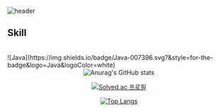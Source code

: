 ![header](https://capsule-render.vercel.app/api?type=rect&color=auto&height=150&section=header&text=Welcome!!&fontSize=50)
<br>

## Skill
<br>
![Java](https://img.shields.io/badge/Java-007396.svg?&style=for-the-badge&logo=Java&logoColor=white)
<div align="center"
  
  ![Anurag's GitHub stats](https://github-readme-stats.vercel.app/api?username=asdf4503&show_icons=true&theme=radical)
  <br>
  
  [![Solved.ac
  프로필](http://mazassumnida.wtf/api/v2/generate_badge?boj=asdf4503)](https://solved.ac/asdf4503)
  
  [![Top Langs](https://github-readme-stats.vercel.app/api/top-langs/?username=asdf4503&layout=compact)](https://github.com/asdf4503/github-readme-stats)
</div>
